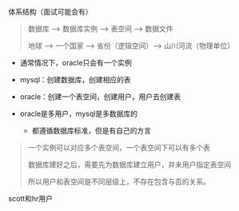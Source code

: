 体系结构（面试可能会有）

>  数据库  -->  数据库实例  -->  表空间  -->  数据文件
>
> 地球 -->  一个国家 --> 省份（逻辑空间）--> 山川河流（物理单位） 

* 通常情况下，oracle只会有一个实例

* mysql：创建数据库，创建相应的表
* oracle：创建一个表空间，创建用户，用户去创建表
* oracle是多用户，mysql是多数据库的
  * 都遵循数据库标准，但是有自己的方言

> 一个实例可以对应多个表空间，一个表空间下可以有多个表
>
> 数据库建好之后，需要先为数据库建立用户，并未用户指定表空间
>
> 所以用户和表空间是不同层级上，不存在包含与否的关系。

scott和hr用户




